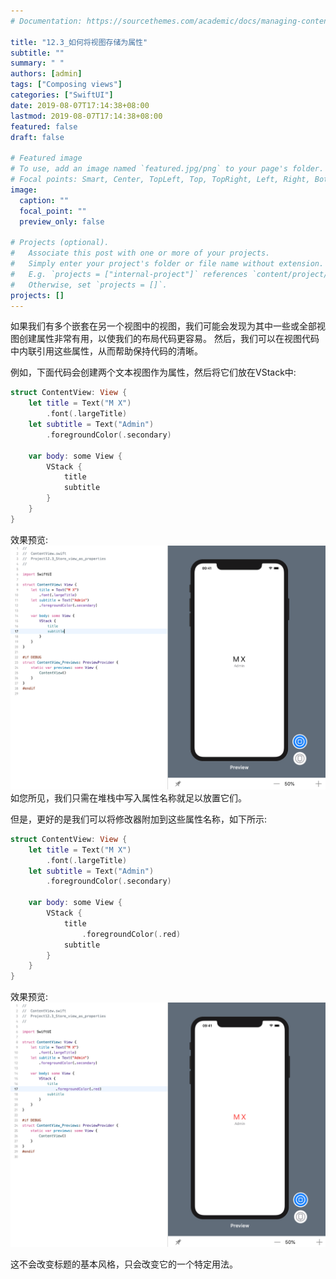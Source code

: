 ```yaml
---
# Documentation: https://sourcethemes.com/academic/docs/managing-content/

title: "12.3_如何将视图存储为属性"
subtitle: ""
summary: " "
authors: [admin]
tags: ["Composing views"]
categories: ["SwiftUI"]
date: 2019-08-07T17:14:38+08:00
lastmod: 2019-08-07T17:14:38+08:00
featured: false
draft: false

# Featured image
# To use, add an image named `featured.jpg/png` to your page's folder.
# Focal points: Smart, Center, TopLeft, Top, TopRight, Left, Right, BottomLeft, Bottom, BottomRight.
image:
  caption: ""
  focal_point: ""
  preview_only: false

# Projects (optional).
#   Associate this post with one or more of your projects.
#   Simply enter your project's folder or file name without extension.
#   E.g. `projects = ["internal-project"]` references `content/project/deep-learning/index.md`.
#   Otherwise, set `projects = []`.
projects: []
---
```

<!-- more -->
如果我们有多个嵌套在另一个视图中的视图，我们可能会发现为其中一些或全部视图创建属性非常有用，以使我们的布局代码更容易。 然后，我们可以在视图代码中内联引用这些属性，从而帮助保持代码的清晰。

例如，下面代码会创建两个文本视图作为属性，然后将它们放在VStack中:
```swift
struct ContentView: View {
    let title = Text("M X")
        .font(.largeTitle)
    let subtitle = Text("Admin")
        .foregroundColor(.secondary)
    
    var body: some View {
        VStack {
            title
            subtitle
        }
    }
}
```
效果预览:
![12.3_store_views_as_properties](img/12.3_store_views_as_properties.png "Store two text views as properties")
如您所见，我们只需在堆栈中写入属性名称就足以放置它们。

但是，更好的是我们可以将修改器附加到这些属性名称，如下所示:
```swift
struct ContentView: View {
    let title = Text("M X")
        .font(.largeTitle)
    let subtitle = Text("Admin")
        .foregroundColor(.secondary)
    
    var body: some View {
        VStack {
            title
                .foregroundColor(.red)
            subtitle
        }
    }
}
```
效果预览:
![12.3_add_modifier_for_view_property](img/12.3_add_modifier_for_view_property.png "Add a modifier for the view peoperty")

这不会改变标题的基本风格，只会改变它的一个特定用法。